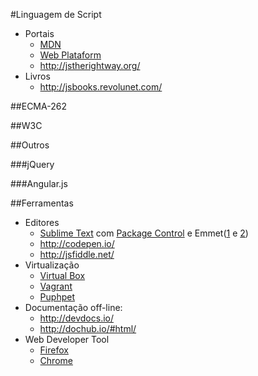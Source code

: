 #Linguagem de Script

* Portais
  * [MDN](https://developer.mozilla.org/en-US/docs/Web/JavaScript)
  * [Web Plataform](http://docs.webplatform.org/wiki/javascript)
  * http://jstherightway.org/
* Livros
  * http://jsbooks.revolunet.com/

##ECMA-262

##W3C

##Outros

###jQuery

###Angular.js

##Ferramentas

* Editores
  * [Sublime Text](http://www.sublimetext.com/) com [Package Control](https://sublime.wbond.net/) e Emmet([1](http://emmet.io/) e [2](http://docs.emmet.io/cheat-sheet/))
  * http://codepen.io/
  * http://jsfiddle.net/
* Virtualização
  * [Virtual Box](https://www.virtualbox.org/)
  * [Vagrant](http://www.vagrantup.com/)
  * [Puphpet](https://puphpet.com/)
* Documentação off-line:
  * http://devdocs.io/
  * http://dochub.io/#html/
* Web Developer Tool 
  * [Firefox](https://developer.mozilla.org/en-US/docs/Tools)
  * [Chrome](https://developers.google.com/chrome-developer-tools/)
